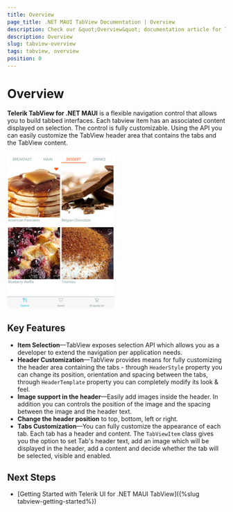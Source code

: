 ```yaml
---
title: Overview
page_title: .NET MAUI TabView Documentation | Overview
description: Check our &quot;Overview&quot; documentation article for Telerik TabView for .NET MAUI control.
description: Overview
slug: tabview-overview
tags: tabview, overview
position: 0
---
```


# Overview

**Telerik TabView for .NET MAUI** is a flexible navigation control that allows you to build tabbed interfaces. Each tabview item has an associated content displayed on selection. The control is fully customizable. Using the API you can easily customize the TabView header area that contains the tabs and the TabView content.

![TabView example](images/tabview-overview.png) 

## Key Features

* **Item Selection**&mdash;TabView exposes selection API which allows you as a developer to extend the navigation per application needs.
* **Header Customization**&mdash;TabView provides means for fully customizing the header area containing the tabs - through `HeaderStyle` property you can change its position, orientation and spacing between the tabs, through `HeaderTemplate` property you can completely modify its look &amp; feel.
* **Image support in the header**&mdash;Easily add images inside the header. In addition you can controls the position of the image and the spacing between the image and the header text.
* **Change the header position** to top, bottom, left or right. 
* **Tabs Customization**&mdash;You can fully customize the appearance of each tab. Each tab has a header and content. The `TabViewItem` class gives you the option to set Tab's header text, add an image which will be displayed in the header, add a content and decide whether the tab will be selected, visible and enabled.

## Next Steps

- [Getting Started with Telerik UI for .NET MAUI TabView]({%slug tabview-getting-started%})
